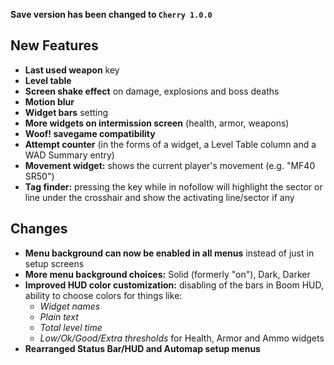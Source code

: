**Save version has been changed to `Cherry 1.0.0`**

## New Features

- **Last used weapon** key
- **Level table**
- **Screen shake effect** on damage, explosions and boss deaths
- **Motion blur**
- **Widget bars** setting
- **More widgets on intermission screen** (health, armor, weapons)
- **Woof! savegame compatibility**
- **Attempt counter** (in the forms of a widget, a Level Table column and a WAD Summary entry)
- **Movement widget:** shows the current player's movement (e.g. "MF40 SR50")
- **Tag finder:** pressing the key while in nofollow will highlight the sector or line under the crosshair and show the activating line/sector if any

## Changes

- **Menu background can now be enabled in all menus** instead of just in setup screens
- **More menu background choices:** Solid (formerly "on"), Dark, Darker
- **Improved HUD color customization:** disabling of the bars in Boom HUD, ability to choose colors for things like:
	- *Widget names*
	- *Plain text*
	- *Total level time*
	- *Low/Ok/Good/Extra thresholds* for Health, Armor and Ammo widgets
- **Rearranged Status Bar/HUD and Automap setup menus**
